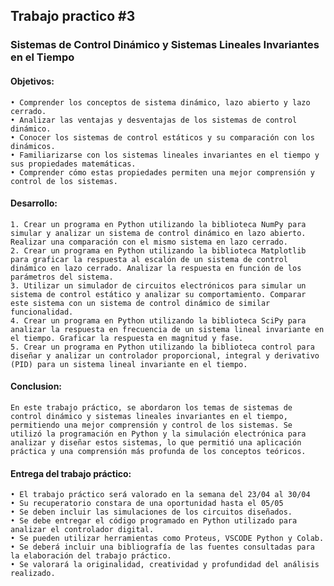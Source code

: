 ## Trabajo practico #3

### Sistemas de Control Dinámico y Sistemas Lineales Invariantes en el Tiempo

#### Objetivos:
    
    • Comprender los conceptos de sistema dinámico, lazo abierto y lazo cerrado.
    • Analizar las ventajas y desventajas de los sistemas de control dinámico.
    • Conocer los sistemas de control estáticos y su comparación con los dinámicos.
    • Familiarizarse con los sistemas lineales invariantes en el tiempo y sus propiedades matemáticas.
    • Comprender cómo estas propiedades permiten una mejor comprensión y control de los sistemas.

#### Desarrollo:

    1. Crear un programa en Python utilizando la biblioteca NumPy para simular y analizar un sistema de control dinámico en lazo abierto. Realizar una comparación con el mismo sistema en lazo cerrado.
    2. Crear un programa en Python utilizando la biblioteca Matplotlib para graficar la respuesta al escalón de un sistema de control dinámico en lazo cerrado. Analizar la respuesta en función de los parámetros del sistema.
    3. Utilizar un simulador de circuitos electrónicos para simular un sistema de control estático y analizar su comportamiento. Comparar este sistema con un sistema de control dinámico de similar funcionalidad.
    4. Crear un programa en Python utilizando la biblioteca SciPy para analizar la respuesta en frecuencia de un sistema lineal invariante en el tiempo. Graficar la respuesta en magnitud y fase.
    5. Crear un programa en Python utilizando la biblioteca control para diseñar y analizar un controlador proporcional, integral y derivativo (PID) para un sistema lineal invariante en el tiempo.

#### Conclusion:

    En este trabajo práctico, se abordaron los temas de sistemas de control dinámico y sistemas lineales invariantes en el tiempo, permitiendo una mejor comprensión y control de los sistemas. Se utilizó la programación en Python y la simulación electrónica para analizar y diseñar estos sistemas, lo que permitió una aplicación práctica y una comprensión más profunda de los conceptos teóricos.

#### Entrega del trabajo práctico:

    • El trabajo práctico será valorado en la semana del 23/04 al 30/04
    • Su recuperatorio constara de una oportunidad hasta el 05/05
    • Se deben incluir las simulaciones de los circuitos diseñados.
    • Se debe entregar el código programado en Python utilizado para analizar el controlador digital.
    • Se pueden utilizar herramientas como Proteus, VSCODE Python y Colab.
    • Se deberá incluir una bibliografía de las fuentes consultadas para la elaboración del trabajo práctico.
    • Se valorará la originalidad, creatividad y profundidad del análisis realizado.